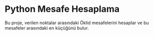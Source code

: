 # Python Mesafe Hesaplama

Bu proje, verilen noktalar arasındaki Öklid mesafelerini hesaplar ve bu mesafeler arasındaki en küçüğünü bulur.
